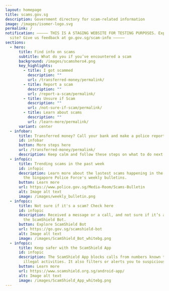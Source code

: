 ```yaml
---
layout: homepage
title: scams.gov.sg
description: Government directory for scam-related information
image: /images/isomer-logo.svg
permalink: /
notification: ––––– THIS IS A STAGING WEBSITE FOR TESTING PURPOSES. Explored the
  site? Give us feedback at go.gov.sg/scam-info –––––
sections:
  - hero:
      title: Find info on scams
      subtitle: What do you if you’ve encountered a scam
      background: /images/scamshero4.png
      key_highlights:
        - title: I got scammed
          description: ""
          url: /transferred-money/permalink/
        - title: Report a scam
          description: ""
          url: /report-a-scam/permalink/
        - title: Unsure if Scam
          description: ""
          url: /not-sure-if-scam/permalink/
        - title: Learn about scams
          description: ""
          url: /learn-more/permalink/
      variant: center
  - infobar:
      title: Transferred money? Call your bank and make a police report.
      id: infobar
      button: More steps here
      url: /transferred-money/permalink/
      description: Keep calm and follow these steps on what to do next.
  - infopic:
      title: Trending scams in the past week
      id: infopic
      description: Learn more about the lastest scams happening in the past week from
        the Singapore Police Force's weekly bulletins.
      button: Learn more
      url: https://www.police.gov.sg/Media-Room/Scams-Bulletin
      alt: Image alt text
      image: /images/weekly_bulletin.png
  - infopic:
      title: Not sure if it's a scam? Check here
      id: infopic
      description: Received a message or a call, and not sure if it’s a scam? Check on
        the ScamShield Bot.
      button: Explore ScamShield Bot
      url: https://go.gov.sg/scamshield-bot
      alt: Image alt text
      image: /images/ScamShield_Bot_whitebg.png
  - infopic:
      title: Keep safer with the ScamShield App
      id: infopic
      description: The ScamShield App blocks calls from numbers known to be used in
        illegal activities. It also filters or alerts you to suspicious SMSes.
      button: Learn more
      url: https://www.scamshield.org.sg/android-app/
      alt: Image alt text
      image: /images/ScamShield_App_whitebg.png
---
```

